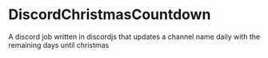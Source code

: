 # DiscordChristmasCountdown
A discord job written in discordjs that updates a channel name daily with the remaining days until christmas

